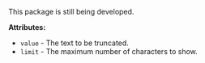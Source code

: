 This package is still being developed.

**Attributes:**

-   `value` - The text to be truncated.
-   `limit` - The maximum number of characters to show.
